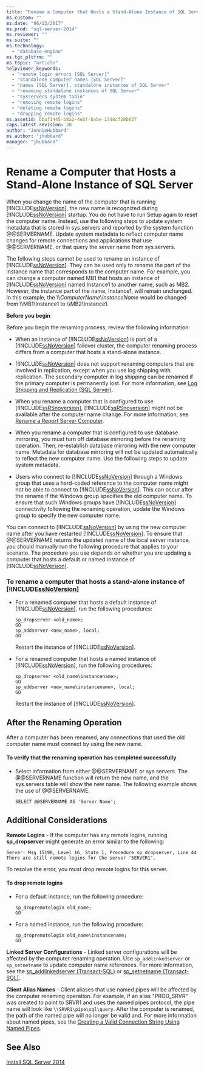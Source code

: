 ```yaml
---
title: "Rename a Computer that Hosts a Stand-Alone Instance of SQL Server | Microsoft Docs"
ms.custom: ""
ms.date: "06/13/2017"
ms.prod: "sql-server-2014"
ms.reviewer: ""
ms.suite: ""
ms.technology: 
  - "database-engine"
ms.tgt_pltfrm: ""
ms.topic: "article"
helpviewer_keywords: 
  - "remote login errors [SQL Server]"
  - "standalone computer names [SQL Server]"
  - "names [SQL Server], standalone instances of SQL Server"
  - "renaming standalone instances of SQL Server"
  - "sysservers system table"
  - "removing remote logins"
  - "deleting remote logins"
  - "dropping remote logins"
ms.assetid: bbaf1445-b8a2-4ebf-babe-17d8cf20b037
caps.latest.revision: 30
author: "JennieHubbard"
ms.author: "jhubbard"
manager: "jhubbard"
---
```

# Rename a Computer that Hosts a Stand-Alone Instance of SQL Server
  When you change the name of the computer that is running [!INCLUDE[ssNoVersion](../../includes/ssnoversion-md.md)], the new name is recognized during [!INCLUDE[ssNoVersion](../../includes/ssnoversion-md.md)] startup. You do not have to run Setup again to reset the computer name. Instead, use the following steps to update system metadata that is stored in sys.servers and reported by the system function @@SERVERNAME. Update system metadata to reflect computer name changes for remote connections and applications that use @@SERVERNAME, or that query the server name from sys.servers.  
  
 The following steps cannot be used to rename an instance of [!INCLUDE[ssNoVersion](../../includes/ssnoversion-md.md)]. They can be used only to rename the part of the instance name that corresponds to the computer name. For example, you can change a computer named MB1 that hosts an instance of [!INCLUDE[ssNoVersion](../../includes/ssnoversion-md.md)] named Instance1 to another name, such as MB2. However, the instance part of the name, Instance1, will remain unchanged. In this example, the \\\\*ComputerName*\\*InstanceName* would be changed from \\\MB1\Instance1 to \\\MB2\Instance1.  
  
 **Before you begin**  
  
 Before you begin the renaming process, review the following information:  
  
-   When an instance of [!INCLUDE[ssNoVersion](../../includes/ssnoversion-md.md)] is part of a [!INCLUDE[ssNoVersion](../../includes/ssnoversion-md.md)] failover cluster, the computer renaming process differs from a computer that hosts a stand-alone instance.  
  
-   [!INCLUDE[ssNoVersion](../../includes/ssnoversion-md.md)] does not support renaming computers that are involved in replication, except when you use log shipping with replication. The secondary computer in log shipping can be renamed if the primary computer is permanently lost. For more information, see [Log Shipping and Replication &#40;SQL Server&#41;](../../../2014/database-engine/log-shipping-and-replication-sql-server.md).  
  
-   When you rename a computer that is configured to use [!INCLUDE[ssRSnoversion](../../includes/ssrsnoversion-md.md)], [!INCLUDE[ssRSnoversion](../../includes/ssrsnoversion-md.md)] might not be available after the computer name change. For more information, see [Rename a Report Server Computer](../../../2014/reporting-services/rename-a-report-server-computer.md).  
  
-   When you rename a computer that is configured to use database mirroring, you must turn off database mirroring before the renaming operation. Then, re-establish database mirroring with the new computer name. Metadata for database mirroring will not be updated automatically to reflect the new computer name. Use the following steps to update system metadata.  
  
-   Users who connect to [!INCLUDE[ssNoVersion](../../includes/ssnoversion-md.md)] through a Windows group that uses a hard-coded reference to the computer name might not be able to connect to [!INCLUDE[ssNoVersion](../../includes/ssnoversion-md.md)]. This can occur after the rename if the Windows group specifies the old computer name. To ensure that such Windows groups have [!INCLUDE[ssNoVersion](../../includes/ssnoversion-md.md)] connectivity following the renaming operation, update the Windows group to specify the new computer name.  
  
 You can connect to [!INCLUDE[ssNoVersion](../../includes/ssnoversion-md.md)] by using the new computer name after you have restarted [!INCLUDE[ssNoVersion](../../includes/ssnoversion-md.md)]. To ensure that @@SERVERNAME returns the updated name of the local server instance, you should manually run the following procedure that applies to your scenario. The procedure you use depends on whether you are updating a computer that hosts a default or named instance of [!INCLUDE[ssNoVersion](../../includes/ssnoversion-md.md)].  
  
### To rename a computer that hosts a stand-alone instance of [!INCLUDE[ssNoVersion](../../includes/ssnoversion-md.md)]  
  
-   For a renamed computer that hosts a default instance of [!INCLUDE[ssNoVersion](../../includes/ssnoversion-md.md)], run the following procedures:  
  
    ```  
    sp_dropserver <old_name>;  
    GO  
    sp_addserver <new_name>, local;  
    GO  
    ```  
  
     Restart the instance of [!INCLUDE[ssNoVersion](../../includes/ssnoversion-md.md)].  
  
-   For a renamed computer that hosts a named instance of [!INCLUDE[ssNoVersion](../../includes/ssnoversion-md.md)], run the following procedures:  
  
    ```  
    sp_dropserver <old_name\instancename>;  
    GO  
    sp_addserver <new_name\instancename>, local;  
    GO  
    ```  
  
     Restart the instance of [!INCLUDE[ssNoVersion](../../includes/ssnoversion-md.md)].  
  
## After the Renaming Operation  
 After a computer has been renamed, any connections that used the old computer name must connect by using the new name.  
  
#### To verify that the renaming operation has completed successfully  
  
-   Select information from either @@SERVERNAME or sys.servers. The @@SERVERNAME function will return the new name, and the sys.servers table will show the new name. The following example shows the use of @@SERVERNAME.  
  
    ```  
    SELECT @@SERVERNAME AS 'Server Name';  
    ```  
  
## Additional Considerations  
 **Remote Logins** - If the computer has any remote logins, running **sp_dropserver** might generate an error similar to the following:  
  
 `Server: Msg 15190, Level 16, State 1, Procedure sp_dropserver, Line 44 There are still remote logins for the server 'SERVER1'.`  
  
 To resolve the error, you must drop remote logins for this server.  
  
#### To drop remote logins  
  
-   For a default instance, run the following procedure:  
  
    ```  
    sp_dropremotelogin old_name;  
    GO  
    ```  
  
-   For a named instance, run the following procedure:  
  
    ```  
    sp_dropremotelogin old_name\instancename;  
    GO  
    ```  
  
 **Linked Server Configurations** - Linked server configurations will be affected by the computer renaming operation. Use `sp_addlinkedserver` or `sp_setnetname` to update computer name references. For more information, see the [sp_addlinkedserver &#40;Transact-SQL&#41;](~/relational-databases/system-stored-procedures/sp-addlinkedserver-transact-sql.md) or [sp_setnetname &#40;Transact-SQL&#41;](~/relational-databases/system-stored-procedures/sp-setnetname-transact-sql.md).  
  
 **Client Alias Names** - Client aliases that use named pipes will be affected by the computer renaming operation. For example, if an alias "PROD_SRVR" was created to point to SRVR1 and uses the named pipes protocol, the pipe name will look like `\\SRVR1\pipe\sql\query`. After the computer is renamed, the path of the named pipe will no longer be valid and. For more information about named pipes, see the [Creating a Valid Connection String Using Named Pipes](http://go.microsoft.com/fwlink/?LinkId=111063).  
  
## See Also  
 [Install SQL Server 2014](../../../2014/sql-server/install/install-sql-server-2014.md)  
  
  